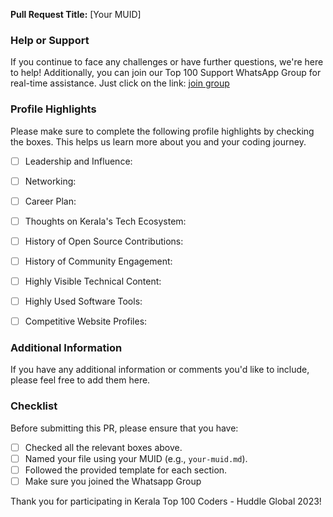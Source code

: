 **Pull Request Title:** [Your MUID]

### Help or Support

If you continue to face any challenges or have further questions, we're here to help! Additionally, you can join our Top 100 Support WhatsApp Group for real-time assistance. Just click on the link:
[join group]( https://chat.whatsapp.com/J8PvsGmFsjl2ykn5VckAVj)

### Profile Highlights

Please make sure to complete the following profile highlights by checking the boxes. This helps us learn more about you and your coding journey.

- [ ] Leadership and Influence:
- [ ] Networking:
- [ ] Career Plan:
- [ ] Thoughts on Kerala's Tech Ecosystem:
- [ ] History of Open Source Contributions:
- [ ] History of Community Engagement:
- [ ] Highly Visible Technical Content:
- [ ] Highly Used Software Tools:
- [ ] Competitive Website Profiles:


### Additional Information

If you have any additional information or comments you'd like to include, please feel free to add them here.



### Checklist

Before submitting this PR, please ensure that you have:

- [ ] Checked all the relevant boxes above.
- [ ] Named your file using your MUID (e.g., `your-muid.md`).
- [ ] Followed the provided template for each section.
- [ ] Make sure you joined the Whatsapp Group 

Thank you for participating in Kerala Top 100 Coders - Huddle Global 2023!
